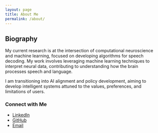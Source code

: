 ```yaml
---
layout: page
title: About Me
permalink: /about/
---
```


## Biography

My current research is at the intersection of computational neuroscience and machine learning, focused on developing algorithms for speech decoding. My work involves leveraging machine learning techniques to interpret neural data, contributing to understanding how the brain processes speech and language.

I am transitioning into AI alignment and policy development, aiming to develop intelligent systems attuned to the values, preferences, and limitations of users.


### Connect with Me
- [LinkedIn](https://www.linkedin.com/in/derek-rosenzweig-bba07b233/)
- [GitHub](https://github.com/dr2633)
- [Email](derek.rosenzweig@stanfod.edu)